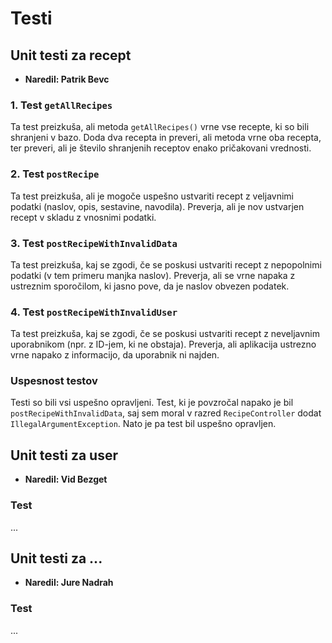 # Testi
## Unit testi za recept
* <b>Naredil: Patrik Bevc</b>

### 1. Test `getAllRecipes`
Ta test preizkuša, ali metoda `getAllRecipes()` vrne vse recepte, 
ki so bili shranjeni v bazo. Doda dva recepta in preveri, 
ali metoda vrne oba recepta, ter preveri, 
ali je število shranjenih receptov enako pričakovani vrednosti.

### 2. Test `postRecipe`
Ta test preizkuša, ali je mogoče uspešno ustvariti recept z 
veljavnimi podatki (naslov, opis, sestavine, navodila). 
Preverja, ali je nov ustvarjen recept v skladu z vnosnimi podatki.

### 3. Test `postRecipeWithInvalidData`
Ta test preizkuša, kaj se zgodi, 
če se poskusi ustvariti recept z nepopolnimi podatki (v tem primeru manjka naslov). 
Preverja, ali se vrne napaka z ustreznim sporočilom, ki jasno pove, 
da je naslov obvezen podatek.

### 4. Test `postRecipeWithInvalidUser`
Ta test preizkuša, kaj se zgodi, 
če se poskusi ustvariti recept z neveljavnim uporabnikom (npr. z ID-jem, ki ne obstaja). 
Preverja, ali aplikacija ustrezno vrne napako z informacijo, 
da uporabnik ni najden.

### Uspesnost testov
Testi so bili vsi uspešno opravljeni. 
Test, ki je povzročal napako je bil `postRecipeWithInvalidData`, 
saj sem moral v razred `RecipeController` dodat `IllegalArgumentException`. 
Nato je pa test bil uspešno opravljen.

## Unit testi za user
* <b>Naredil: Vid Bezget</b>

### Test
...

## Unit testi za ...
* <b>Naredil: Jure Nadrah</b>

### Test
...